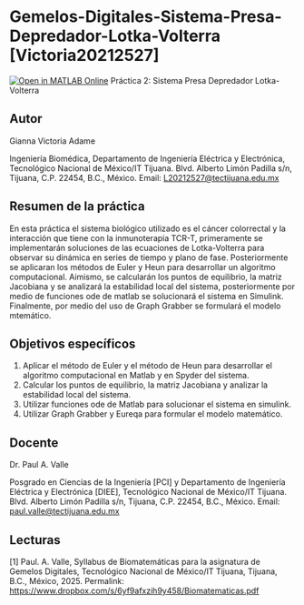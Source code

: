 # Gemelos-Digitales-Sistema-Presa-Depredador-Lotka-Volterra [Victoria20212527]
[![Open in MATLAB Online](https://www.mathworks.com/images/responsive/global/open-in-matlab-online.svg)](https://matlab.mathworks.com/open/github/v1?repo=giannavic/Gemelos-Digitales-Sistema-Presa-Depredador-Lotka-Volterra)
Práctica 2: Sistema Presa Depredador Lotka-Volterra 

## Autor
Gianna Victoria Adame

Ingeniería Biomédica, Departamento de Ingeniería Eléctrica y Electrónica, Tecnológico Nacional de México/IT Tijuana. Blvd. Alberto Limón Padilla s/n, Tijuana, C.P. 22454, B.C., México. Email: L20212527@tectijuana.edu.mx

## Resumen de la práctica
En esta práctica el sistema biológico utilizado es el cáncer colorrectal y la interacción que tiene con la inmunoterapia TCR-T, primeramente se implementarán soluciones de las ecuaciones de Lotka-Volterra para observar su dinámica en series de tiempo y plano de fase. Posteriormente se aplicaran los métodos de Euler y Heun para desarrollar un algoritmo computacional. Aimismo, se calcularán los puntos de equilibrio, la matriz Jacobiana y se analizará la estabilidad local del sistema, posteriormente por medio de funciones ode de matlab se solucionará el sistema en Simulink. Finalmente, por medio del uso de Graph Grabber se formulará el modelo mtemático.

## Objetivos específicos
1. Aplicar el método de Euler y el método de Heun para desarrollar el algoritmo computacional en Matlab y en Spyder del sistema.
2. Calcular los puntos de equilibrio, la matriz Jacobiana y analizar la estabilidad local del sistema.
3. Utilizar funciones ode de Matlab para solucionar el sistema en simulink.
4.  Utilizar Graph Grabber y Eureqa para formular el modelo matemático.

## Docente
Dr. Paul A. Valle

Posgrado en Ciencias de la Ingeniería [PCI] y Departamento de Ingeniería Eléctrica y Electrónica [DIEE], Tecnológico Nacional de México/IT Tijuana. Blvd. Alberto Limón Padilla s/n, Tijuana, C.P. 22454, B.C., México. Email: paul.valle@tectijuana.edu.mx

## Lecturas
[1] Paul. A. Valle, Syllabus de Biomatemáticas para la asignatura de Gemelos Digitales, Tecnológico Nacional de México/IT Tijuana, Tijuana, B.C., México, 2025. Permalink: https://www.dropbox.com/s/6yf9afxzih9y458/Biomatematicas.pdf
